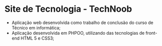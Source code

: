 # Site de Tecnologia - TechNoob

- Aplicação web desenvolvida como trabalho de conclusão do curso de Técnico em informática;
- Aplicação desenvolvida em PHPOO, utilizando das tecnologias de front-end HTML 5 e CSS3;

